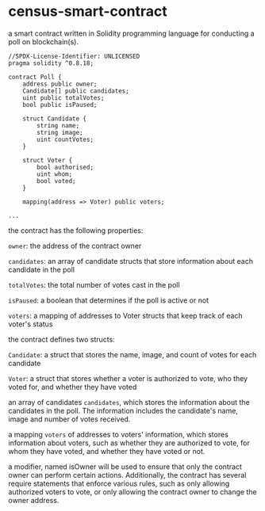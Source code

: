 # census-smart-contract

a smart contract written in Solidity programming language for conducting a poll on blockchain(s). 

```
//SPDX-License-Identifier: UNLICENSED
pragma solidity ^0.8.18;

contract Poll {
    address public owner;
    Candidate[] public candidates;
    uint public totalVotes;
    bool public isPaused;

    struct Candidate {
        string name;
        string image;
        uint countVotes;
    }

    struct Voter {
        bool authorised;
        uint whom;
        bool voted;
    }

    mapping(address => Voter) public voters;

...

```

the contract has the following properties:

`owner`: the address of the contract owner

`candidates`: an array of candidate structs that store information about each candidate in the poll

`totalVotes`: the total number of votes cast in the poll

`isPaused`: a boolean that determines if the poll is active or not

`voters`: a mapping of addresses to Voter structs that keep track of each voter's status

the contract defines two structs:

`Candidate`: a struct that stores the name, image, and count of votes for each candidate

`Voter`: a struct that stores whether a voter is authorized to vote, who they voted for, and whether they have voted

an array of candidates `candidates`, which stores the information about the candidates in the poll. The information includes the candidate's name, image and number of votes received.

a mapping `voters` of addresses to voters' information, which stores information about voters, such as whether they are authorized to vote, for whom they have voted, and whether they have voted or not.

a modifier, named isOwner will be used to ensure that only the contract owner can perform certain actions. Additionally, the contract has several require statements that enforce various rules, such as only allowing authorized voters to vote, or only allowing the contract owner to change the owner address.
